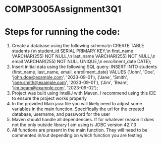 # COMP3005Assignment3Q1
# Steps for running the code:
1. Create a database using the following schema:\n
   CREATE TABLE students (\n
    student_id SERIAL PRIMARY KEY,\n
    first_name VARCHAR(255) NOT NULL,\n
    last_name VARCHAR(255) NOT NULL,\n
    email VARCHAR(255) NOT NULL UNIQUE,\n
    enrollment_date DATE);
2. Insert initial data using the following SQL query:
   INSERT INTO students (first_name, last_name, email, enrollment_date) VALUES
    ('John', 'Doe', 'john.doe@example.com', '2023-09-01'),
    ('Jane', 'Smith', 'jane.smith@example.com', '2023-09-01'),
    ('Jim', 'Beam', 'jim.beam@example.com', '2023-09-02');
4. Project was built using IntelliJ with Maven.  I recommend using this IDE to ensure the project works properly
5. In the provided Main.java file you will likely need to adjust some variables in the main function.
   Specifically the url for the created database, username, and password for the user
6. Maven should handle all dependencies.  If for whatever reason it does not the only outside library I am
   using is JDBC version 42.7.3
7. All functions are present in the main function.  They will need to be commented in/out depending on which
   function you are testing
   
